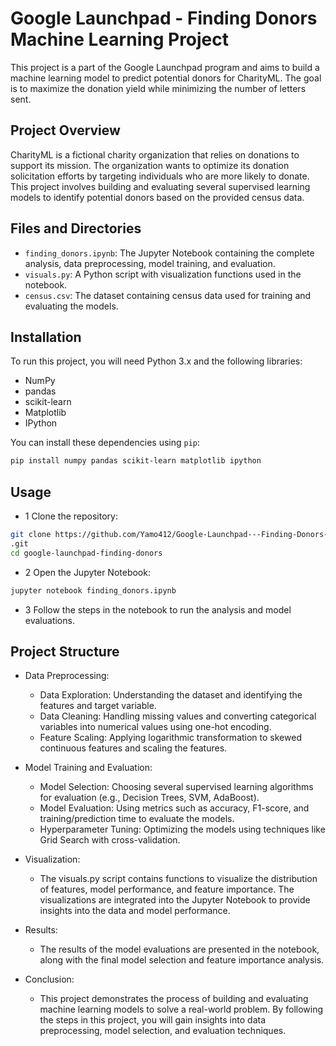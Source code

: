 # Google Launchpad - Finding Donors Machine Learning Project

This project is a part of the Google Launchpad program and aims to build a machine learning model to predict potential donors for CharityML. The goal is to maximize the donation yield while minimizing the number of letters sent.

## Project Overview

CharityML is a fictional charity organization that relies on donations to support its mission. The organization wants to optimize its donation solicitation efforts by targeting individuals who are more likely to donate. This project involves building and evaluating several supervised learning models to identify potential donors based on the provided census data.

## Files and Directories

- `finding_donors.ipynb`: The Jupyter Notebook containing the complete analysis, data preprocessing, model training, and evaluation.
- `visuals.py`: A Python script with visualization functions used in the notebook.
- `census.csv`: The dataset containing census data used for training and evaluating the models.

## Installation

To run this project, you will need Python 3.x and the following libraries:

- NumPy
- pandas
- scikit-learn
- Matplotlib
- IPython

You can install these dependencies using `pip`:

```bash
pip install numpy pandas scikit-learn matplotlib ipython
```

## Usage

- 1 Clone the repository:
```bash
git clone https://github.com/Yamo412/Google-Launchpad---Finding-Donors-Machine-Learning-Project
.git
cd google-launchpad-finding-donors
```

- 2 Open the Jupyter Notebook:
``` bash
jupyter notebook finding_donors.ipynb
```
- 3 Follow the steps in the notebook to run the analysis and model evaluations.

## Project Structure

- Data Preprocessing:
  - Data Exploration: Understanding the dataset and identifying the features and target variable.
  - Data Cleaning: Handling missing values and converting categorical variables into numerical values using one-hot encoding.
  - Feature Scaling: Applying logarithmic transformation to skewed continuous features and scaling the features.
    
- Model Training and Evaluation:
  - Model Selection: Choosing several supervised learning algorithms for evaluation (e.g., Decision Trees, SVM, AdaBoost).
  - Model Evaluation: Using metrics such as accuracy, F1-score, and training/prediction time to evaluate the models.
  - Hyperparameter Tuning: Optimizing the models using techniques like Grid Search with cross-validation.
 
- Visualization:
  - The visuals.py script contains functions to visualize the distribution of features, model performance, and feature importance. The visualizations are integrated into the Jupyter Notebook to provide   insights into the data and model performance.

- Results:
  - The results of the model evaluations are presented in the notebook, along with the final model selection and feature importance analysis.

- Conclusion:
  - This project demonstrates the process of building and evaluating machine learning models to solve a real-world problem. By following the steps in this project, you will gain insights into data preprocessing, model selection, and evaluation techniques.
